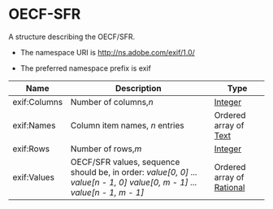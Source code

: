 # OECF-SFR

A structure describing the OECF/SFR.

- The namespace URI is http://ns.adobe.com/exif/1.0/

- The preferred namespace prefix is exif

|Name|Description|Type|
|----|-----------|----|
|exif:Columns|Number of columns,*n* |[Integer](./CoreProperties.md#Integer)|
|exif:Names|Column item names, *n* entries  |Ordered array of [Text](./CoreProperties.md#Text)|
|exif:Rows|Number of rows,*m*  |[Integer](./CoreProperties.md#Integer)|
|exif:Values|OECF/SFR values, sequence should be, in order: *value[0, 0] ... value[n - 1, 0] value[0, m - 1] ... value[n - 1, m - 1]*  |Ordered array of [Rational](./CoreProperties.md#Rational)|
